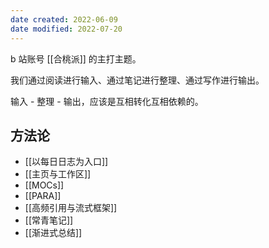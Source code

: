 ```yaml
---
date created: 2022-06-09
date modified: 2022-07-20
---
```


b 站账号 [[合桃派]] 的主打主题。

我们通过阅读进行输入、通过笔记进行整理、通过写作进行输出。

输入 - 整理 - 输出，应该是互相转化互相依赖的。

## 方法论

- [[以每日日志为入口]]
- [[主页与工作区]]
- [[MOCs]]
- [[PARA]]
- [[高频引用与流式框架]]
- [[常青笔记]]
- [[渐进式总结]]
